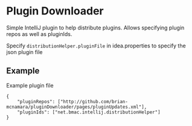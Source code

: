 # Plugin Downloader

Simple IntelliJ plugin to help distribute plugins. Allows specifying plugin repos as well as pluginIds.

Specify `distributionHelper.pluginFile` in idea.properties to specify the json plugin file

## Example

Example plugin file
```
{
    "pluginRepos": ["http://github.com/brian-mcnamara/pluginDownloader/pages/pluginUpdates.xml"],
    "pluginIds": ["net.bmac.intellij.distributionHelper"]
}

```
